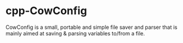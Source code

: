 # cpp-CowConfig

CowConfig is a small, portable and simple file saver and parser that is mainly aimed at saving & parsing variables to/from a file.
